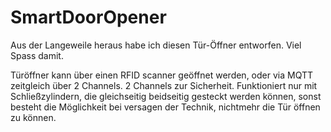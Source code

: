# SmartDoorOpener

Aus der Langeweile heraus habe ich diesen Tür-Öffner entworfen.
Viel Spass damit.


Türöffner kann über einen RFID scanner geöffnet werden, oder via MQTT zeitgleich über 2 Channels. 2 Channels zur Sicherheit.
Funktioniert nur mit Schließzylindern, die gleichseitig beidseitig gesteckt werden können, sonst besteht die Möglichkeit bei
versagen der Technik, nichtmehr die Tür öffnen zu können.
